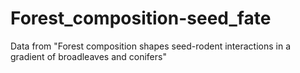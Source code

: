 # Forest_composition-seed_fate
Data from "Forest composition shapes seed-rodent interactions in a gradient of broadleaves and conifers"
